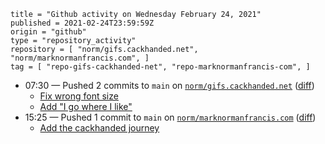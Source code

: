 ```
title = "Github activity on Wednesday February 24, 2021"
published = 2021-02-24T23:59:59Z
origin = "github"
type = "repository_activity"
repository = [ "norm/gifs.cackhanded.net", "norm/marknormanfrancis.com", ]
tag = [ "repo-gifs-cackhanded-net", "repo-marknormanfrancis-com", ]
```

* 07:30 — Pushed 2 commits to `main` on [`norm/gifs.cackhanded.net`](https://github.com/norm/gifs.cackhanded.net) ([diff](https://github.com/norm/gifs.cackhanded.net/compare/c0abd1ffaf11ef1df91f26e818b4d9199bde3305..9e5406b8cdccba4b11988072c316c9659bac0145))
  * [Fix wrong font size](https://github.com/norm/gifs.cackhanded.net/commit/dfbdb09e3f1d1026e775990548157452372505c1)
  * [Add "I go where I like"](https://github.com/norm/gifs.cackhanded.net/commit/9e5406b8cdccba4b11988072c316c9659bac0145)
* 15:25 — Pushed 1 commit to `main` on [`norm/marknormanfrancis.com`](https://github.com/norm/marknormanfrancis.com) ([diff](https://github.com/norm/marknormanfrancis.com/compare/30baa6b476f27b31c27c0af89d74b7e797691a61..5589a249bb5886e26ae05658bbd19744abb122b0))
  * [Add the cackhanded journey](https://github.com/norm/marknormanfrancis.com/commit/5589a249bb5886e26ae05658bbd19744abb122b0)
